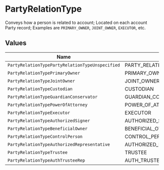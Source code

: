 # PartyRelationType

Conveys how a person is related to account; Located on each account Party record; Examples are `PRIMARY_OWNER`, `JOINT_OWNER`, `EXECUTOR`, etc.


## Values

| Name                                            | Value                                           |
| ----------------------------------------------- | ----------------------------------------------- |
| `PartyRelationTypePartyRelationTypeUnspecified` | PARTY_RELATION_TYPE_UNSPECIFIED                 |
| `PartyRelationTypePrimaryOwner`                 | PRIMARY_OWNER                                   |
| `PartyRelationTypeJointOwner`                   | JOINT_OWNER                                     |
| `PartyRelationTypeCustodian`                    | CUSTODIAN                                       |
| `PartyRelationTypeGuardianConservator`          | GUARDIAN_CONSERVATOR                            |
| `PartyRelationTypePowerOfAttorney`              | POWER_OF_ATTORNEY                               |
| `PartyRelationTypeExecutor`                     | EXECUTOR                                        |
| `PartyRelationTypeAuthorizedSigner`             | AUTHORIZED_SIGNER                               |
| `PartyRelationTypeBeneficialOwner`              | BENEFICIAL_OWNER                                |
| `PartyRelationTypeControlPerson`                | CONTROL_PERSON                                  |
| `PartyRelationTypeAuthorizedRepresentative`     | AUTHORIZED_REPRESENTATIVE                       |
| `PartyRelationTypeTrustee`                      | TRUSTEE                                         |
| `PartyRelationTypeAuthTrusteeRep`               | AUTH_TRUSTEE_REP                                |